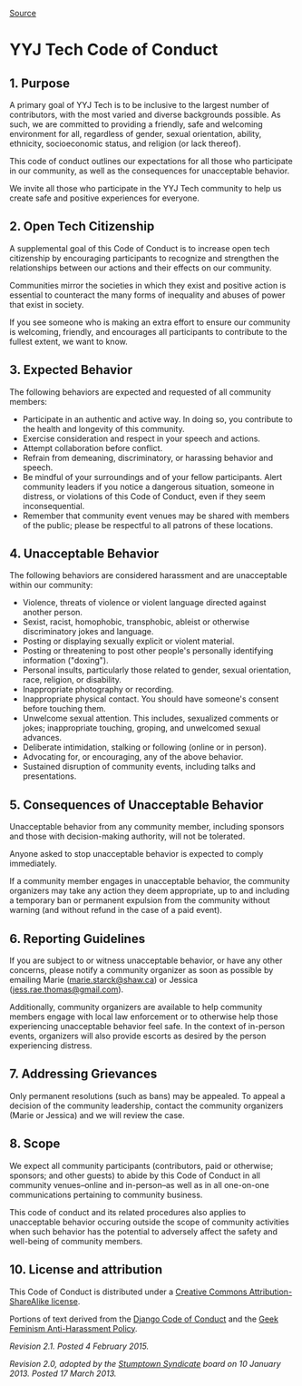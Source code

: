 
[Source](http://yyjtech-code-of-conduct.surge.sh/ "Permalink to YYJ Tech Code of Conduct")

# YYJ Tech Code of Conduct

## 1\. Purpose

A primary goal of YYJ Tech is to be inclusive to the largest number of contributors, with the most varied and diverse backgrounds possible. As such, we are committed to providing a friendly, safe and welcoming environment for all, regardless of gender, sexual orientation, ability, ethnicity, socioeconomic status, and religion (or lack thereof).

This code of conduct outlines our expectations for all those who participate in our community, as well as the consequences for unacceptable behavior.

We invite all those who participate in the YYJ Tech community to help us create safe and positive experiences for everyone.

## 2\. Open Tech Citizenship

A supplemental goal of this Code of Conduct is to increase open tech citizenship by encouraging participants to recognize and strengthen the relationships between our actions and their effects on our community.

Communities mirror the societies in which they exist and positive action is essential to counteract the many forms of inequality and abuses of power that exist in society.

If you see someone who is making an extra effort to ensure our community is welcoming, friendly, and encourages all participants to contribute to the fullest extent, we want to know.

## 3\. Expected Behavior

The following behaviors are expected and requested of all community members:

* Participate in an authentic and active way. In doing so, you contribute to the health and longevity of this community.
* Exercise consideration and respect in your speech and actions.
* Attempt collaboration before conflict.
* Refrain from demeaning, discriminatory, or harassing behavior and speech.
* Be mindful of your surroundings and of your fellow participants. Alert community leaders if you notice a dangerous situation, someone in distress, or violations of this Code of Conduct, even if they seem inconsequential.
* Remember that community event venues may be shared with members of the public; please be respectful to all patrons of these locations.

## 4\. Unacceptable Behavior

The following behaviors are considered harassment and are unacceptable within our community:

* Violence, threats of violence or violent language directed against another person.
* Sexist, racist, homophobic, transphobic, ableist or otherwise discriminatory jokes and language.
* Posting or displaying sexually explicit or violent material.
* Posting or threatening to post other people's personally identifying information ("doxing").
* Personal insults, particularly those related to gender, sexual orientation, race, religion, or disability.
* Inappropriate photography or recording.
* Inappropriate physical contact. You should have someone's consent before touching them.
* Unwelcome sexual attention. This includes, sexualized comments or jokes; inappropriate touching, groping, and unwelcomed sexual advances.
* Deliberate intimidation, stalking or following (online or in person).
* Advocating for, or encouraging, any of the above behavior.
* Sustained disruption of community events, including talks and presentations.

## 5\. Consequences of Unacceptable Behavior

Unacceptable behavior from any community member, including sponsors and those with decision-making authority, will not be tolerated.

Anyone asked to stop unacceptable behavior is expected to comply immediately.

If a community member engages in unacceptable behavior, the community organizers may take any action they deem appropriate, up to and including a temporary ban or permanent expulsion from the community without warning (and without refund in the case of a paid event).

## 6\. Reporting Guidelines

If you are subject to or witness unacceptable behavior, or have any other concerns, please notify a community organizer as soon as possible by emailing Marie ([marie.starck@shaw.ca][1]) or Jessica ([jess.rae.thomas@gmail.com][2]).

Additionally, community organizers are available to help community members engage with local law enforcement or to otherwise help those experiencing unacceptable behavior feel safe. In the context of in-person events, organizers will also provide escorts as desired by the person experiencing distress.

## 7\. Addressing Grievances

Only permanent resolutions (such as bans) may be appealed. To appeal a decision of the community leadership, contact the community organizers (Marie or Jessica) and we will review the case.

## 8\. Scope

We expect all community participants (contributors, paid or otherwise; sponsors; and other guests) to abide by this Code of Conduct in all community venues–online and in-person–as well as in all one-on-one communications pertaining to community business.

This code of conduct and its related procedures also applies to unacceptable behavior occuring outside the scope of community activities when such behavior has the potential to adversely affect the safety and well-being of community members.

## 10\. License and attribution

This Code of Conduct is distributed under a [Creative Commons Attribution-ShareAlike license][3].

Portions of text derived from the [Django Code of Conduct][4] and the [Geek Feminism Anti-Harassment Policy][5].

_Revision 2.1. Posted 4 February 2015._

_Revision 2.0, adopted by the [Stumptown Syndicate][6] board on 10 January 2013. Posted 17 March 2013._

[1]: mailto:marie.starck@shaw.ca
[2]: mailto:jess.rae.thomas@gmail.com
[3]: http://creativecommons.org/licenses/by-sa/3.0/
[4]: https://www.djangoproject.com/conduct/
[5]: http://geekfeminism.wikia.com/wiki/Conference_anti-harassment/Policy
[6]: http://stumptownsyndicate.org
